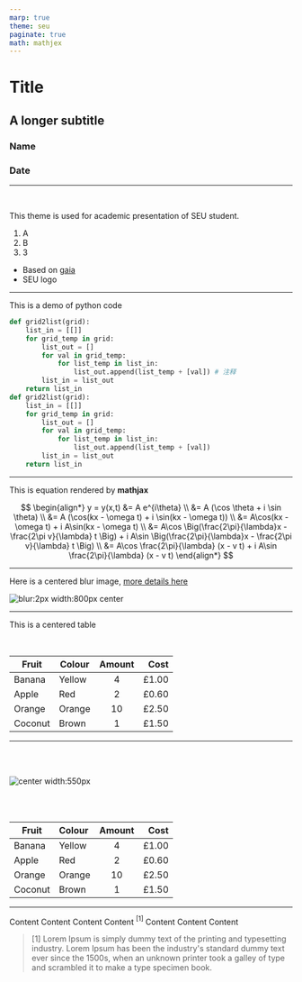 ```yaml
---
marp: true
theme: seu
paginate: true
math: mathjex
---
```


<!-- class: lead -->
<!-- paginate: skip -->

# Title

## A longer subtitle

### Name
### Date

---

<!-- paginate: true -->
<!-- class: section -->
<!-- header: Basic feature -->

<br>

This theme is used for academic presentation of SEU student.


1. A
2. B
3. 3

- Based on [gaia](https://github.com/marp-team/marp-core/blob/main/themes/gaia.scss)
- SEU logo

---

<!-- class: section -->
<!-- header: code -->

This is a demo of python code


```python
def grid2list(grid):
    list_in = [[]]
    for grid_temp in grid:
        list_out = []
        for val in grid_temp:
            for list_temp in list_in:
                list_out.append(list_temp + [val]) # 注释
        list_in = list_out
    return list_in
def grid2list(grid):
    list_in = [[]]
    for grid_temp in grid:
        list_out = []
        for val in grid_temp:
            for list_temp in list_in:
                list_out.append(list_temp + [val])
        list_in = list_out
    return list_in
```
---

<!-- header: Equation -->

This is equation rendered by **mathjax**

$$
\begin{align*}
y = y(x,t) &= A e^{i\theta} \\
&= A (\cos \theta + i \sin \theta) \\
&= A (\cos(kx - \omega t) + i \sin(kx - \omega t)) \\
&= A\cos(kx - \omega t) + i A\sin(kx - \omega t)  \\
&= A\cos \Big(\frac{2\pi}{\lambda}x - \frac{2\pi v}{\lambda} t \Big) + i A\sin \Big(\frac{2\pi}{\lambda}x - \frac{2\pi v}{\lambda} t \Big)  \\
&= A\cos \frac{2\pi}{\lambda} (x - v t) + i A\sin \frac{2\pi}{\lambda} (x - v t)
\end{align*}
$$

---

<!-- header: Figure -->

Here is a centered blur image, [more details here](https://marpit.marp.app/image-syntax)

![blur:2px width:800px center](https://www.seu.edu.cn/_upload/article/images/2e/ce/cce6872a4186bb84d5d92985ca2d/9196cc14-5665-404d-bd0d-7b1260bddc26.jpg)

---

<!-- header: Table -->

This is a centered table

<br>

| Fruit   | Colour | Amount |  Cost |
| ------- | ------ | :----: | ----: |
| Banana  | Yellow |   4    | £1.00 |
| Apple   | Red    |   2    | £0.60 |
| Orange  | Orange |   10   | £2.50 |
| Coconut | Brown  |   1    | £1.50 |

---

<!-- header: two columns -->
<!-- class: split -->

<div class=ldiv>
<br>
<br>

![center width:550px](https://www.seu.edu.cn/_upload/article/images/2e/ce/cce6872a4186bb84d5d92985ca2d/9196cc14-5665-404d-bd0d-7b1260bddc26.jpg)


</div>

<div class=rdiv>
<br>
<br>

| Fruit   | Colour | Amount |  Cost |
| ------- | :----- | :----: | ----: |
| Banana  | Yellow |   4    | £1.00 |
| Apple   | Red    |   2    | £0.60 |
| Orange  | Orange |   10   | £2.50 |
| Coconut | Brown  |   1    | £1.50 |

</div>


---

<!-- _header: Comment/Citation -->

Content
Content
Content
Content $^{[1]}$
Content
Content
Content

> [1] Lorem Ipsum is simply dummy text of the printing and typesetting industry. Lorem Ipsum has been the industry's standard dummy text ever since the 1500s, when an unknown printer took a galley of type and scrambled it to make a type specimen book.